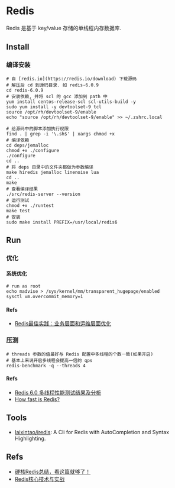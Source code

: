 # Redis

Redis 是基于 key/value 存储的单线程内存数据库.   

## Install
### 编译安装

```shell
# 自 [redis.io](https://redis.io/download) 下载源码
# 解压后 cd 到源码目录. 如 redis-6.0.9
cd redis-6.0.9
# 安装依赖, 并将 scl 的 gcc 添加到 path 中
yum install centos-release-scl scl-utils-build -y
sudo yum install -y devtoolset-9 tcl
source /opt/rh/devtoolset-9/enable
echo "source /opt/rh/devtoolset-9/enable" >> ~/.zshrc.local

# 给源码中的脚本添加执行权限
find . | grep -i '\.sh$' | xargs chmod +x
# 编译依赖
cd deps/jemalloc
chmod +x ./configure
./configure
cd ..
# 将 deps 目录中的文件夹都做为参数编译
make hiredis jemalloc linenoise lua
cd ..
make
# 查看编译结果
./src/redis-server --version
# 运行测试
chmod +x ./runtest
make test
# 安装
sudo make install PREFIX=/usr/local/redis6

```

## Run
### 优化
#### 系统优化
```shell
# run as root
echo madvise > /sys/kernel/mm/transparent_hugepage/enabled
sysctl vm.overcommit_memory=1
```

#### Refs
* [Redis最佳实践：业务层面和运维层面优化](http://kaito-kidd.com/2020/07/04/redis-best-practices/)

### 压测

```shell
# threads 参数的值最好与 Redis 配置中多线程的个数一致(如果开启)
# 基本上来说开启多线程会提高一倍的 qps
redis-benchmark -q --threads 4
```

#### Refs
* [Redis 6.0 多线程性能测试结果及分析](https://www.cnblogs.com/wy123/p/14180499.html)
* [How fast is Redis?](https://redis.io/topics/benchmarks)


## Tools
* [laixintao/iredis](https://github.com/laixintao/iredis): A Cli for Redis with AutoCompletion and Syntax Highlighting.   

## Refs
* [硬核Redis总结，看这篇就够了！](https://mp.weixin.qq.com/s/lsOYc2pxXo1vYs8_E0R3uQ)
* [Redis核心技术与实战](https://time.geekbang.org/column/intro/329)